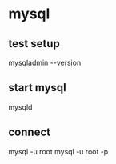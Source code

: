 # mysql
## test setup
mysqladmin --version

## start mysql
mysqld

## connect 
mysql -u root
mysql -u root -p